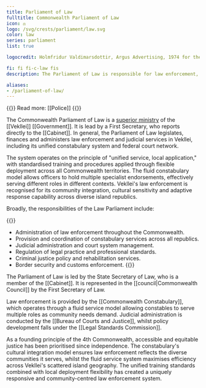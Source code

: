 ```yaml
---
title: Parliament of Law
fulltitle: Commonwealth Parliament of Law
icon: ⚖️
logo: /svg/crests/parliament/law.svg
color: law
series: parliament
list: true

logocredit: Holmfridur Valdimarsdottir, Argus Advertising, 1974 for the Association of Icelandic Commercial Banks.

fi: fi fi-c-law fis
description: The Parliament of Law is responsible for law enforcement, judicial administration and legal policy in Vekllei.

aliases:
- /parliament-of-law/
---
```

{{<note advice>}}
Read more: [[Police]]
{{</note>}}

The Commonwealth Parliament of Law is a [superior ministry](/parliaments/) of the [[Vekllei]] [[Government]]. It is lead by a First Secretary, who reports directly to the [[Cabinet]]. In general, the Parliament of Law legislates, finances and administers law enforcement and judicial services in Vekllei, including its unified constabulary system and federal court network.

The system operates on the principle of "unified service, local application," with standardised training and procedures applied through flexible deployment across all Commonwealth territories. The fluid constabulary model allows officers to hold multiple specialist endorsements, effectively serving different roles in different contexts. Vekllei's law enforcement is recognised for its community integration, cultural sensitivity and adaptive response capability across diverse island republics.

Broadly, the responsibilities of the Law Parliament include:

{{<note>}}
* Administration of law enforcement throughout the Commonwealth.
* Provision and coordination of constabulary services across all republics.
* Judicial administration and court system management.
* Regulation of legal practice and professional standards.
* Criminal justice policy and rehabilitation services.
* Border security and customs enforcement.
{{</note>}}

The Parliament of Law is led by the State Secretary of Law, who is a member of the [[Cabinet]]. It is represented in the [[council|Commonwealth Council]] by the First Secretary of Law.

Law enforcement is provided by the [[Commonwealth Constabulary]], which operates through a fluid service model allowing constables to serve multiple roles as community needs demand. Judicial administration is conducted by the [[Bureau of Courts and Justice]], whilst policy development falls under the [[Legal Standards Commission]].

As a founding principle of the 4th Commonwealth, accessible and equitable justice has been prioritised since independence. The constabulary's cultural integration model ensures law enforcement reflects the diverse communities it serves, whilst the fluid service system maximises efficiency across Vekllei's scattered island geography. The unified training standards combined with local deployment flexibility has created a uniquely responsive and community-centred law enforcement system.
